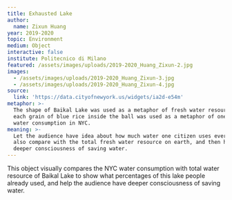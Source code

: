 ```yaml
---
title: Exhausted Lake
author:
  name: Zixun Huang
year: 2019-2020
topic: Environment
medium: Object
interactive: false
institute: Politecnico di Milano
featured: /assets/images/uploads/2019-2020_Huang_Zixun-2.jpg
images:
  - /assets/images/uploads/2019-2020_Huang_Zixun-3.jpg
  - /assets/images/uploads/2019-2020_Huang_Zixun-4.jpg
source:
  link: 'https://data.cityofnewyork.us/widgets/ia2d-e54m'
metaphor: >-
  The shape of Baikal Lake was used as a metaphor of fresh water resource and
  each grain of blue rice inside the ball was used as a metaphor of one person’s
  water consumption in NYC.
meaning: >-
  Let the audience have idea about how much water one citizen uses everyday and
  also compare with the total fresh water resource on earth, and then have
  deeper consciousness of saving water.
---
```

This object visually compares the NYC water consumption with total water resource of Baikal Lake to show what percentages of this lake people already used, and help the audience have deeper consciousness of saving water.
